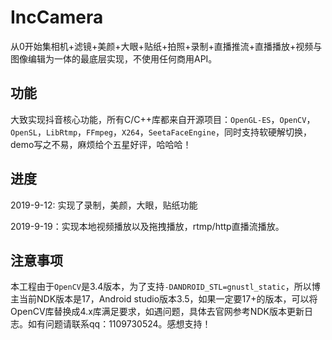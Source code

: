# IncCamera
从0开始集相机+滤镜+美颜+大眼+贴纸+拍照+录制+直播推流+直播播放+视频与图像编辑为一体的最底层实现，不使用任何商用API。

## 功能
大致实现抖音核心功能，所有C/C++库都来自开源项目：`OpenGL-ES`，`OpenCV`，`OpenSL`，`LibRtmp`，`FFmpeg`，`X264`，`SeetaFaceEngine`，同时支持软硬解切换，demo写之不易，麻烦给个五星好评，哈哈哈！

## 进度
2019-9-12: 实现了录制，美颜，大眼，贴纸功能

2019-9-19：实现本地视频播放以及拖拽播放，rtmp/http直播流播放。

## 注意事项
本工程由于`OpenCV`是3.4版本，为了支持`-DANDROID_STL=gnustl_static`，所以博主当前NDK版本是17，Android studio版本3.5，如果一定要17+的版本，可以将OpenCV库替换成4.x库满足要求，如遇问题，具体去官网参考NDK版本更新日志。如有问题请联系qq：1109730524。感想支持！
